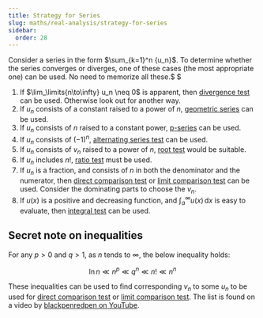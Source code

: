 ```yaml
---
title: Strategy for Series
slug: maths/real-analysis/strategy-for-series
sidebar:
  order: 28
---
```


Consider a series in the form $\sum_{k=1}^n {u_n}$. To determine whether the
series converges or diverges, one of these cases (the most appropriate one) can
be used. No need to memorize all these.$ $

1. If $\lim_\limits{n\to\infty} u_n \neq 0$ is apparent, then
   [divergence test](/maths/real-analysis/convergence-tests/#divergence-test)
   can be used. Otherwise look out for another way.
2. If $u_n$ consists of a constant raised to a power of $n$,
   [geometric series](/maths/real-analysis/known-series/#geometric-series) can
   be used.
3. If $u_n$ consists of $n$ raised to a constant power,
   [p-series](/maths/real-analysis/known-series/#p-series) can be used.
4. If $u_n$ consists of $(-1)^n$,
   [alternating series test](/maths/real-analysis/alternating-series/#convergence-test)
   can be used.
5. If $u_n$ consists of $v_n$ raised to a power of $n$,
   [root test](/maths/real-analysis/convergence-tests/#root-test) would be
   suitable.
6. If $u_n$ includes $n!$,
   [ratio test](/maths/real-analysis/convergence-tests/#ratio-test) must be
   used.
7. If $u_n$ is a fraction, and consists of $n$ in both the denominator and the
   numerator, then
   [direct comparison test](/maths/real-analysis/convergence-tests/#direct-comparison-test)
   or
   [limit comparison test](/maths/real-analysis/convergence-tests/#limit-comparison-test)
   can be used. Consider the dominating parts to choose the $v_n$.
8. If $u(x)$ is a positive and decreasing function, and
   $\int_a^\infty u(x)\,\text{d}x$ is easy to evaluate, then
   [integral test](/maths/real-analysis/convergence-tests/#integral-test) can be
   used.

## Secret note on inequalities

For any $p\gt0$ and $q>1$, as $n$ tends to $\infty$, the below inequality holds:

```math
\ln n \ll
n^p \ll
q^n \ll
n! \ll
n^n
```

These inequalities can be used to find corresponding $v_n$ to some $u_n$ to be
used for
[direct comparison test](/maths/real-analysis/convergence-tests/#direct-comparison-test)
or
[limit comparison test](/maths/real-analysis/convergence-tests/#direct-comparison-test).
The list is found on a video by
[blackpenredpen on YouTube](https://www.youtube.com/@blackpenredpen).
